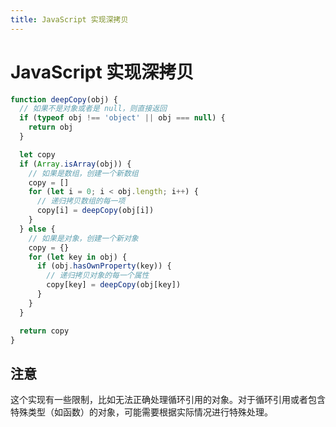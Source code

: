 ```yaml
---
title: JavaScript 实现深拷贝
---
```


# JavaScript 实现深拷贝

```javascript
function deepCopy(obj) {
  // 如果不是对象或者是 null，则直接返回
  if (typeof obj !== 'object' || obj === null) {
    return obj
  }

  let copy
  if (Array.isArray(obj)) {
    // 如果是数组，创建一个新数组
    copy = []
    for (let i = 0; i < obj.length; i++) {
      // 递归拷贝数组的每一项
      copy[i] = deepCopy(obj[i])
    }
  } else {
    // 如果是对象，创建一个新对象
    copy = {}
    for (let key in obj) {
      if (obj.hasOwnProperty(key)) {
        // 递归拷贝对象的每一个属性
        copy[key] = deepCopy(obj[key])
      }
    }
  }

  return copy
}
```

## 注意

这个实现有一些限制，比如无法正确处理循环引用的对象。对于循环引用或者包含特殊类型（如函数）的对象，可能需要根据实际情况进行特殊处理。
